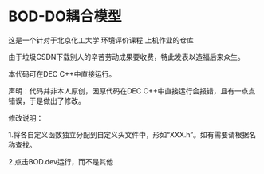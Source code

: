 # BOD-DO耦合模型

这是一个针对于北京化工大学 环境评价课程 上机作业的仓库

由于垃圾CSDN下载别人的辛苦劳动成果要收费，特此发表以造福后来众生。

本代码可在DEC C++中直接运行。

声明：代码并非本人原创，因原代码在DEC C++中直接运行会报错，且有一点点错误，于是做出了修改。


修改说明：

1.将各自定义函数独立分配到自定义头文件中，形如“XXX.h”。如有需要请根据名称查找。

2.点击BOD.dev运行，而不是其他
